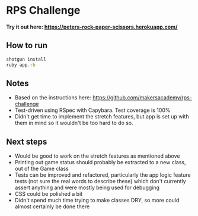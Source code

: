 # RPS Challenge

**Try it out here: https://peters-rock-paper-scissors.herokuapp.com/**

## How to run
```ruby
shotgun install
ruby app.rb
```

## Notes
* Based on the instructions here: https://github.com/makersacademy/rps-challenge
* Test-driven using RSpec with Capybara. Test coverage is 100%
* Didn't get time to implement the stretch features, but app is set up with them in mind so it wouldn't be too hard to do so.

## Next steps
* Would be good to work on the stretch features as mentioned above
* Printing out game status should probably be extracted to a new class, out of the Game class
* Tests can be improved and refactored, particularly the app logic feature tests (not sure the real words to describe these) which don't currently assert anything and were mostly being used for debugging
* CSS could be polished a bit
* Didn't spend much time trying to make classes DRY, so more could almost certainly be done there